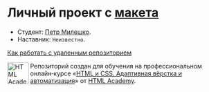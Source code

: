 # Личный проект c [макета](https://www.figma.com/file/ZXk8pYmoOvnGJiIPvZU7FW/HTML-2-%2F-%D0%9F%D0%B8%D0%BD%D0%BA?type=design&node-id=1%3A323&mode=design&t=jMPW03w7xfQ5iT4A-1)

* Студент: [Петр Милешко](https://htmlacademy.ru/profile/webpeternet).
* Наставник: `Неизвестно`.

[Как работать с удаленным репозиторием](https://rutube.ru/video/272f50f2d0a79ec3b8801e6f126a746d/)

<a href="https://htmlacademy.ru/intensive/adaptive"><img align="left" width="50" height="50" alt="HTML Academy" src="https://up.htmlacademy.ru/static/img/intensive/adaptive/logo-for-github-2.png"></a>

Репозиторий создан для обучения на профессиональном онлайн‑курсе «[HTML и CSS. Адаптивная вёрстка и автоматизация](https://htmlacademy.ru/intensive/adaptive)» от [HTML Academy](https://htmlacademy.ru).


